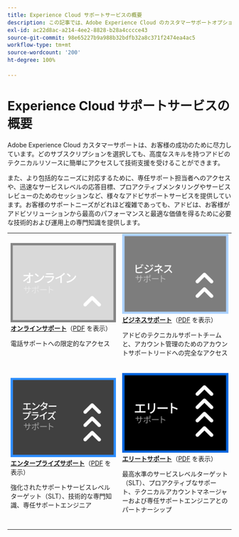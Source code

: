 ```yaml
---
title: Experience Cloud サポートサービスの概要
description: この記事では、Adobe Experience Cloud のカスタマーサポートオプションの概要について説明します。これらのオプションには、オンライン、ビジネス、エンタープライズ、エリートが含まれます。
exl-id: ac22d8ac-a214-4ee2-8828-b28a4cccce43
source-git-commit: 98e65227b9a988b32bdfb32a8c371f2474ea4ac5
workflow-type: tm+mt
source-wordcount: '200'
ht-degree: 100%

---
```


# Experience Cloud サポートサービスの概要

Adobe Experience Cloud カスタマーサポートは、お客様の成功のために尽力しています。どのサブスクリプションを選択しても、高度なスキルを持つアドビのテクニカルリソースに簡単にアクセスして技術支援を受けることができます。

また、より包括的なニーズに対応するために、専任サポート担当者へのアクセスや、迅速なサービスレベルの応答目標、プロアクティブメンタリングやサービスレビューのためのセッションなど、様々なアドビサポートサービスを提供しています。お客様のサポートニーズがどれほど複雑であっても、アドビは、お客様がアドビソリューションから最高のパフォーマンスと最適な価値を得るために必要な技術的および運用上の専門知識を提供します。

<table style="table-layout:fixed">
<tr>
  <td>
    <a href="online.md">
    <img alt="オンライン" src="assets/OnlineSupportThumbnail.png"/>
    </a>
    <div>
    <a href="online.md"><strong>オンラインサポート</strong></a>（<a href="assets/OnlineSupportDatasheet.pdf" target="_blank">PDF</a> を表示）
    </div>
    <p>電話サポートへの限定的なアクセス</p>
    <br>
  </td>
  <td>
    <a href="business.md">
      <img alt="ビジネス" src="assets/BusinessSupportThumbnail.png">
    </a>
    <div>
    <a href="business.md"><strong>ビジネスサポート</strong></a>（<a href="assets/BusinessSupportDatasheet.pdf" target="_blank">PDF</a> を表示）
    </div>
    <p>アドビのテクニカルサポートチームと、アカウント管理のためのアカウントサポートリードへの完全なアクセス</p>
    <br>
  </td>
</tr>
<tr>
  <td>
    <a href="enterprise.md">
    <img alt="エンタープライズ" src="assets/EnterpriseSupportThumbnail.png"/>
    </a>
    <div>
    <a href="enterprise.md"><strong>エンタープライズサポート</strong></a>（<a href="assets/EnterpriseSupportDatasheet.pdf" target="_blank">PDF</a> を表示）
    </div>
    <p>強化されたサポートサービスレベルターゲット（SLT）、技術的な専門知識、専任サポートエンジニア</p>
    <br>
  </td>
  <td>
    <a href="elite.md">
      <img alt="エリート" src="assets/EliteSupportThumbnail.png">
    </a>
    <div>
    <a href="elite.md"><strong>エリートサポート</strong></a>（<a href="assets/EliteSupportDatasheet.pdf" target="_blank">PDF</a> を表示）
    </div>
    <p>最高水準のサービスレベルターゲット（SLT）、プロアクティブなサポート、テクニカルアカウントマネージャーおよび専任サポートエンジニアとのパートナーシップ</p>
    <br>
  </td>
</tr>
</table>
